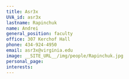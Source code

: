 ```yaml
---
title: Asr3x
UVA_id: asr3x
lastname: Rapinchuk
name: Andrei
general_position: faculty
office: 307 Kerchof Hall
phone: 434-924-4950
email: asr3x@virginia.edu
image: __SITE_URL__/img/people/Rapinchuk.jpg
personal_page: 
interests: 
---
```


